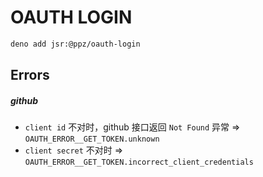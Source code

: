 # OAUTH LOGIN

``` bash
deno add jsr:@ppz/oauth-login
```

## Errors

##### github

+ `client id` 不对时，github 接口返回 `Not Found` 异常 => `OAUTH_ERROR__GET_TOKEN.unknown`
+ `client secret` 不对时 => `OAUTH_ERROR__GET_TOKEN.incorrect_client_credentials`
